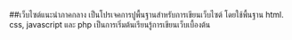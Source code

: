 ##เว็บไซต์แนะนำภาคกลาง
เป็นโปรเจคการปูพื้นฐานสำหรับการเขียนเว็บไซต์ โดยใช้พื้นฐาน html. css, javascript และ php เป็นการเริ่มต้นเรียนรู้การเขียนเว็บเบื้องต้น
